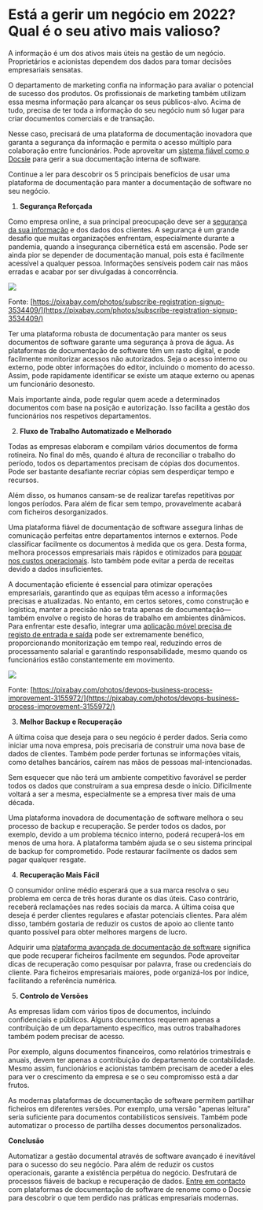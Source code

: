 # Está a gerir um negócio em 2022? Qual é o seu ativo mais valioso?

A informação é um dos ativos mais úteis na gestão de um negócio. Proprietários e acionistas dependem dos dados para tomar decisões empresariais sensatas.

O departamento de marketing confia na informação para avaliar o potencial de sucesso dos produtos. Os profissionais de marketing também utilizam essa mesma informação para alcançar os seus públicos-alvo. Acima de tudo, precisa de ter toda a informação do seu negócio num só lugar para criar documentos comerciais e de transação.

Nesse caso, precisará de uma plataforma de documentação inovadora que garanta a segurança da informação e permita o acesso múltiplo para colaboração entre funcionários. Pode aproveitar um [sistema fiável como o Docsie](https://www.docsie.io/) para gerir a sua documentação interna de software.

Continue a ler para descobrir os 5 principais benefícios de usar uma plataforma de documentação para manter a documentação de software no seu negócio.

1. **Segurança Reforçada**

Como empresa online, a sua principal preocupação deve ser a [segurança da sua informação](https://medium.com/the-mission/data-security-how-to-keep-your-customers-information-safe-a3150510a7b7) e dos dados dos clientes. A segurança é um grande desafio que muitas organizações enfrentam, especialmente durante a pandemia, quando a insegurança cibernética está em ascensão. Pode ser ainda pior se depender de documentação manual, pois esta é facilmente acessível a qualquer pessoa. Informações sensíveis podem cair nas mãos erradas e acabar por ser divulgadas à concorrência.

![](https://docsie-app-media.s3.amazonaws.com/image/7093/doc_ULxUK3nJlSUujhpeo/dzvhszbukmvbogbvaokv)

Fonte: [https://pixabay.com/photos/subscribe-registration-signup-3534409/](https://pixabay.com/photos/subscribe-registration-signup-3534409/)

Ter uma plataforma robusta de documentação para manter os seus documentos de software garante uma segurança à prova de água. As plataformas de documentação de software têm um rasto digital, e pode facilmente monitorizar acessos não autorizados. Seja o acesso interno ou externo, pode obter informações do editor, incluindo o momento do acesso. Assim, pode rapidamente identificar se existe um ataque externo ou apenas um funcionário desonesto.

Mais importante ainda, pode regular quem acede a determinados documentos com base na posição e autorização. Isso facilita a gestão dos funcionários nos respetivos departamentos.

2. **Fluxo de Trabalho Automatizado e Melhorado**

Todas as empresas elaboram e compilam vários documentos de forma rotineira. No final do mês, quando é altura de reconciliar o trabalho do período, todos os departamentos precisam de cópias dos documentos. Pode ser bastante desafiante recriar cópias sem desperdiçar tempo e recursos.

Além disso, os humanos cansam-se de realizar tarefas repetitivas por longos períodos. Para além de ficar sem tempo, provavelmente acabará com ficheiros desorganizados.

Uma plataforma fiável de documentação de software assegura linhas de comunicação perfeitas entre departamentos internos e externos. Pode classificar facilmente os documentos à medida que os gera. Desta forma, melhora processos empresariais mais rápidos e otimizados para [poupar nos custos operacionais](https://www.forbes.com/sites/forbesbusinesscouncil/2020/03/25/15-smart-ways-you-can-save-money-as-a-new-business/). Isto também pode evitar a perda de receitas devido a dados insuficientes.

A documentação eficiente é essencial para otimizar operações empresariais, garantindo que as equipas têm acesso a informações precisas e atualizadas. No entanto, em certos setores, como construção e logística, manter a precisão não se trata apenas de documentação—também envolve o registo de horas de trabalho em ambientes dinâmicos. Para enfrentar este desafio, integrar uma [aplicação móvel precisa de registo de entrada e saída](https://www.workyard.com/compare/clock-in-clock-out-app) pode ser extremamente benéfico, proporcionando monitorização em tempo real, reduzindo erros de processamento salarial e garantindo responsabilidade, mesmo quando os funcionários estão constantemente em movimento.

![](https://docsie-app-media.s3.amazonaws.com/image/7093/doc_ULxUK3nJlSUujhpeo/pmtqrveocdzwqdizlizv)

Fonte: [https://pixabay.com/photos/devops-business-process-improvement-3155972/](https://pixabay.com/photos/devops-business-process-improvement-3155972/)

3. **Melhor Backup e Recuperação**

A última coisa que deseja para o seu negócio é perder dados. Seria como iniciar uma nova empresa, pois precisaria de construir uma nova base de dados de clientes. Também pode perder fortunas se informações vitais, como detalhes bancários, caírem nas mãos de pessoas mal-intencionadas.

Sem esquecer que não terá um ambiente competitivo favorável se perder todos os dados que construíram a sua empresa desde o início. Dificilmente voltará a ser a mesma, especialmente se a empresa tiver mais de uma década.

Uma plataforma inovadora de documentação de software melhora o seu processo de backup e recuperação. Se perder todos os dados, por exemplo, devido a um problema técnico interno, poderá recuperá-los em menos de uma hora. A plataforma também ajuda se o seu sistema principal de backup for comprometido. Pode restaurar facilmente os dados sem pagar qualquer resgate.

4. **Recuperação Mais Fácil**

O consumidor online médio esperará que a sua marca resolva o seu problema em cerca de três horas durante os dias úteis. Caso contrário, receberá reclamações nas redes sociais da marca. A última coisa que deseja é perder clientes regulares e afastar potenciais clientes. Para além disso, também gostaria de reduzir os custos de apoio ao cliente tanto quanto possível para obter melhores margens de lucro.

Adquirir uma [plataforma avançada de documentação de software](https://www.businessnewsdaily.com/8026-choosing-a-document-management-system.html) significa que pode recuperar ficheiros facilmente em segundos. Pode aproveitar dicas de recuperação como pesquisar por palavra, frase ou credenciais do cliente. Para ficheiros empresariais maiores, pode organizá-los por índice, facilitando a referência numérica.

5. **Controlo de Versões**

As empresas lidam com vários tipos de documentos, incluindo confidenciais e públicos. Alguns documentos requerem apenas a contribuição de um departamento específico, mas outros trabalhadores também podem precisar de acesso.

Por exemplo, alguns documentos financeiros, como relatórios trimestrais e anuais, devem ter apenas a contribuição do departamento de contabilidade. Mesmo assim, funcionários e acionistas também precisam de aceder a eles para ver o crescimento da empresa e se o seu compromisso está a dar frutos.

As modernas plataformas de documentação de software permitem partilhar ficheiros em diferentes versões. Por exemplo, uma versão "apenas leitura" seria suficiente para documentos contabilísticos sensíveis. Também pode automatizar o processo de partilha desses documentos personalizados.

**Conclusão**

Automatizar a gestão documental através de software avançado é inevitável para o sucesso do seu negócio. Para além de reduzir os custos operacionais, garante a existência perpétua do negócio. Desfrutará de processos fiáveis de backup e recuperação de dados. [Entre em contacto](https://www.docsie.io/discovery_call/) com plataformas de documentação de software de renome como o Docsie para descobrir o que tem perdido nas práticas empresariais modernas.